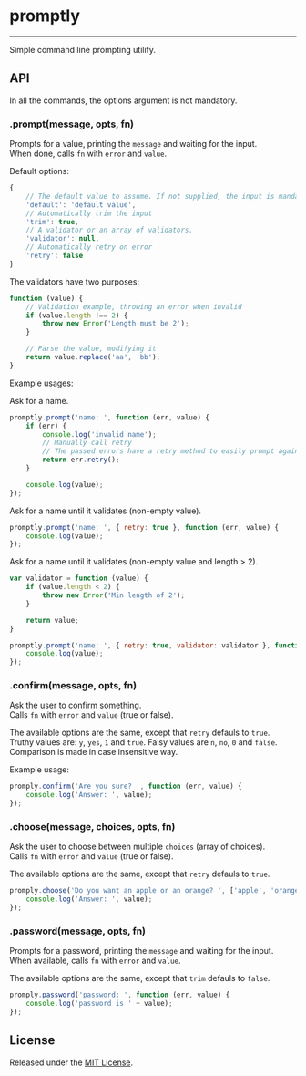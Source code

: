 # promptly #
---

Simple command line prompting utilify.



## API ##

In all the commands, the options argument is not mandatory.


### .prompt(message, opts, fn) ###

Prompts for a value, printing the `message` and waiting for the input.   
When done, calls `fn` with `error` and `value`.

Default options:
```js
{
    // The default value to assume. If not supplied, the input is mandatory
    'default': 'default value',
    // Automatically trim the input
    'trim': true,
    // A validator or an array of validators.
    'validator': null,
    // Automatically retry on error
    'retry': false
}
```

The validators have two purposes:
```js
function (value) {
    // Validation example, throwing an error when invalid
    if (value.length !== 2) {
        throw new Error('Length must be 2');
    }

    // Parse the value, modifying it
    return value.replace('aa', 'bb');
}
```

Example usages:

Ask for a name.
```js
promptly.prompt('name: ', function (err, value) {
    if (err) {
        console.log('invalid name');
        // Manually call retry
        // The passed errors have a retry method to easily prompt again.
        return err.retry();
    }

    console.log(value);
});
```

Ask for a name until it validates (non-empty value).
```js
promptly.prompt('name: ', { retry: true }, function (err, value) {
    console.log(value);
});
```

Ask for a name until it validates (non-empty value and length > 2).
```js
var validator = function (value) {
    if (value.length < 2) {
        throw new Error('Min length of 2');
    }

    return value;
}

promptly.prompt('name: ', { retry: true, validator: validator }, function (err, value) {
    console.log(value);
});
```



### .confirm(message, opts, fn) ###

Ask the user to confirm something.   
Calls `fn` with `error` and `value` (true or false).

The available options are the same, except that `retry` defauls to `true`.   
Truthy values are: `y`, `yes`, `1` and `true`.
Falsy values are `n`, `no`, `0` and `false`.
Comparison is made in case insensitive way.

Example usage:

```js
promply.confirm('Are you sure? ', function (err, value) {
    console.log('Answer: ', value);
});
```


### .choose(message, choices, opts, fn) ###

Ask the user to choose between multiple `choices` (array of choices).   
Calls `fn` with `error` and `value` (true or false).   

The available options are the same, except that `retry` defauls to `true`.


```js
promply.choose('Do you want an apple or an orange? ', ['apple', 'orange'], function (err, value) {
    console.log('Answer: ', value);
});
```


### .password(message, opts, fn) ###

Prompts for a password, printing the `message` and waiting for the input.   
When available, calls `fn` with `error` and `value`.   

The available options are the same, except that `trim` defauls to `false`.


```js
promply.password('password: ', function (err, value) {
    console.log('password is ' + value);
});
```


## License ##

Released under the [MIT License](http://www.opensource.org/licenses/mit-license.php).
